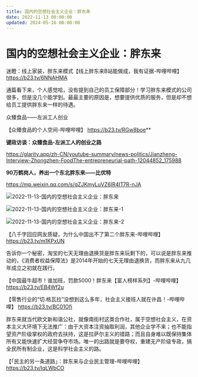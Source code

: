 ```yaml
---
title: 国内的空想社会主义企业：胖东来
date: 2022-11-13 00:00:00
updated: 2024-05-16 00:00:00
---
```


# 国内的空想社会主义企业：胖东来

迷瞪：线上家装，胖东来模式【线上胖东来B站能做成，我有证据-哔哩哔哩】 https://b23.tv/6NNAHMA

通篇看下来，个人感觉哈，没有提到自己的员工保障部分！学习胖东来模式的公司很多，但是没几个能学到。最最主要的原因是，想要提供优质的服务，但是却不想给员工提供胖东来一样的待遇。

众臻食品——左派工人创业

【众臻食品的个人空间-哔哩哔哩】 https://b23.tv/RGw8boe**

**键政访谈：众臻食品-左派工人的创业之路**

https://glarity.app/zh-CN/youtube-summary/news-politics/Jianzheng-Interview-Zhongzhen-FoodThe-entrepreneurial-path-12044852_175988

**90万鹤岗人，养出一个东北胖东来——比优特**

https://mp.weixin.qq.com/s/qZJKmyLuVZ6IR4IT7R-nJA

![2022-11-13-国内的空想社会主义企业：胖东来](assets/2022-11-13-国内的空想社会主义企业：胖东来.jpeg)

![2022-11-13-国内的空想社会主义企业：胖东来-1](assets/2022-11-13-国内的空想社会主义企业：胖东来-1.jpeg)

![2022-11-13-国内的空想社会主义企业：胖东来-2](assets/2022-11-13-国内的空想社会主义企业：胖东来-2.jpeg)

【八千字回应网友质疑，为什么中国出不了第二个胖东来-哔哩哔哩】 https://b23.tv/m1KPxUN

告诉你一个秘密，淘宝的七天无理由退换货是胖东来玩剩下的，可以说是胖东来推动的，《消费者权益保障法》是2014年开始的七天无理由退换货，而胖东来从九几年成立之初就在践行。

【中国最牛超市！谁加班，罚款5000！胖东来【富人榜样系列】-哔哩哔哩】 https://b23.tv/EB4Wf2u

【零售行业的“切.格瓦拉”没想到这么多年，社会主义接班人就在许昌！-哔哩哔哩】 https://b23.tv/BC01Ofi

胖东来就当代欧文新和谐公社，就像南街村这类合作社，属于空想社会主义，在资本主义大环境下无法推广：由于大资本注资抽取利润，其他企业学不来；也不能指望资产阶级掌权的政府去扶持，这是拉萨尔主义的错路；而且自身难以既保持集体所有又能快速扩大经营争夺市场。唯一的出路就是要夺权，重建无产阶级专政，搞全民所有制企业，这是科学社会主义的路。

【「民主的另一条道路」：胖东来与企业民主管理-哔哩哔哩】 https://b23.tv/IqLWbCO

